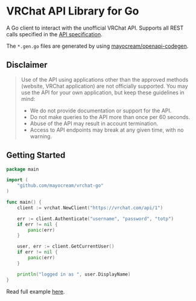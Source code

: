 # VRChat API Library for Go

A Go client to interact with the unofficial VRChat API. Supports all REST calls specified in the [API specification](https://github.com/vrchatapi/specification).

The `*.gen.go` files are generated by using [mayocream/openapi-codegen](https://github.com/mayocream/openapi-codegen).

## Disclaimer

> Use of the API using applications other than the approved methods (website, VRChat application) are not officially supported. You may use the API for your own application, but keep these guidelines in mind:
> * We do not provide documentation or support for the API.
> * Do not make queries to the API more than once per 60 seconds.
> * Abuse of the API may result in account termination.
> * Access to API endpoints may break at any given time, with no warning.

## Getting Started

```go
package main

import (
	"github.com/mayocream/vrchat-go"
)

func main() {
	client := vrchat.NewClient("https://vrchat.com/api/1")

	err := client.Authenticate("username", "password", "totp")
	if err != nil {
		panic(err)
	}

	user, err := client.GetCurrentUser()
	if err != nil {
		panic(err)
	}

	println("logged in as ", user.DisplayName)
}
```

Read full example [here](examples/main.go).
